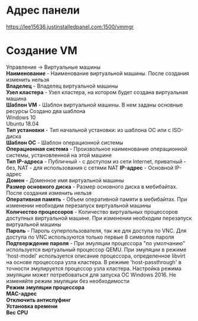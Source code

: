 # Адрес панели  
https://lee15636.justinstalledpanel.com:1500/vmmgr  

# **Создание VM**  
Управление -> Виртуальные машины  
**Наименование** - Наименование виртуальной машины. После создания изменить нельзя  
**Владелец** - Владелец виртуальной машины  
**Узел кластера** - Узел кластера, на котором будет создана виртуальная машина  
**Шаблон VM** - Шаблон виртуальной машины. В нем заданы основные ресурсы
Создано два шаблона  
Windows 10  
Ubuntu 18.04  
**Тип установки** - Тип начальной установки: из шаблона ОС или с ISO-диска  
**Шаблон ОС** - Шаблон операционной системы  
**Операционная система** - Произвольное наименование операционной системы, установленной на этой машине  
**Тип IP-адреса** - Публичный - с доступом из сети Internet, приватный - без, NAT - для использования с сетями NAT
**IP-адрес** - Основной IP-адрес  
**Домен** - Доменное имя виртуальной машины  
**Размер основного диска** - Размер основного диска в мебибайтах. После создания изменить нельзя  
**Оперативная память** - Объем оперативной памяти в мебибайтах. При изменении необходим перезапуск виртуальной машины  
**Количество процессоров** - Количество виртуальных процессоров доступных виртуальной машине. При изменении необходим перезапуск виртуальной машины  
**Пароль** - Пароль суперпользователя, так же для доступа по VNC. Для доступа по VNC используются только первые 8 символов пароля  
**Подтверждение пароля** - При эмуляции процессора "по умолчанию" используется виртуальный процессор QEMU. При эмуляции в режиме 'host-model' используется описание процессора, определенное libvirt на основе процессора узла кластера. В режиме 'host-passthrough' в точности эмулируется процессор узла кластера. Настройка режима эмуляции может потребоваться для запуска ОС Windows 2016. Не изменяйте режим эмуляции без необходимости  
**Режим эмуляции процессора**  
**MAC-адрес**  
**Отключить антиспуфинг**  
**Установка времени**  
**Вес CPU**  



